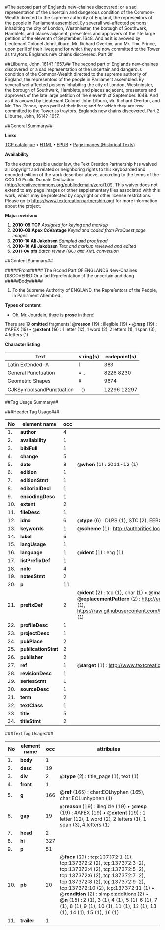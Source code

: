 #The second part of Englands new-chaines discovered: or a sad representation of the uncertain and dangerous condition of the Common-Wealth directed to the supreme authority of England, the representors of the people in Parliament assembled. By severall wel-affected persons inhabiting the city of London, Westminster, the borough of Southwark, Hamblets, and places adjacent, presenters and approvers of the late large petition of the eleventh of September. 1648. And as it is avowed by Lieutenant Colonel John Lilburn, Mr. Richard Overton, and Mr. Tho. Prince, upon perill of their lives; and for which they are now committed to the Tower as traytors. Englands new chains discovered. Part 2#

##Lilburne, John, 1614?-1657.##
The second part of Englands new-chaines discovered: or a sad representation of the uncertain and dangerous condition of the Common-Wealth directed to the supreme authority of England, the representors of the people in Parliament assembled. By severall wel-affected persons inhabiting the city of London, Westminster, the borough of Southwark, Hamblets, and places adjacent, presenters and approvers of the late large petition of the eleventh of September. 1648. And as it is avowed by Lieutenant Colonel John Lilburn, Mr. Richard Overton, and Mr. Tho. Prince, upon perill of their lives; and for which they are now committed to the Tower as traytors.
Englands new chains discovered. Part 2
Lilburne, John, 1614?-1657.

##General Summary##

**Links**

[TCP catalogue](http://www.ota.ox.ac.uk/tcp/)  • 
[HTML](http://tei.it.ox.ac.uk/tcp/Texts-HTML/free/A88/A88253.html)  • 
[EPUB](http://tei.it.ox.ac.uk/tcp/Texts-EPUB/free/A88/A88253.epub) • 
[Page images (Historical Texts)](https://historicaltexts.jisc.ac.uk/eebo-99897833e)

**Availability**

To the extent possible under law, the Text Creation Partnership has waived all copyright and related or neighboring rights to this keyboarded and encoded edition of the work described above, according to the terms of the CC0 1.0 Public Domain Dedication (http://creativecommons.org/publicdomain/zero/1.0/). This waiver does not extend to any page images or other supplementary files associated with this work, which may be protected by copyright or other license restrictions. Please go to https://www.textcreationpartnership.org/ for more information about the project.

**Major revisions**

1. __2010-08__ __TCP__ *Assigned for keying and markup*
1. __2010-08__ __Apex CoVantage__ *Keyed and coded from ProQuest page images*
1. __2010-10__ __Ali Jakobson__ *Sampled and proofread*
1. __2010-10__ __Ali Jakobson__ *Text and markup reviewed and edited*
1. __2011-06__ __pfs__ *Batch review (QC) and XML conversion*

##Content Summary##

#####Front#####
The ſecond Part OF ENGLANDS New-Chaines DISCOVERED:Or a ſad Repreſentation of the uncertain and dang
#####Body#####

1. To the Supreme Authority of ENGLAND, the Repreſentors of the People, in Parliament Aſſembled.

**Types of content**

  * Oh, Mr. Jourdain, there is **prose** in there!

There are 19 **omitted** fragments! 
 @__reason__ (19) : illegible (19)  •  @__resp__ (19) : #APEX (19)  •  @__extent__ (19) : 1 letter (12), 1 word (2), 2 letters (1), 1 span (3), 4 letters (1)

**Character listing**


|Text|string(s)|codepoint(s)|
|---|---|---|
|Latin Extended-A|ſ|383|
|General Punctuation|•…|8226 8230|
|Geometric Shapes|◊|9674|
|CJKSymbolsandPunctuation|〈〉|12296 12297|

##Tag Usage Summary##

###Header Tag Usage###

|No|element name|occ|attributes|
|---|---|---|---|
|1.|__author__|4||
|2.|__availability__|1||
|3.|__biblFull__|1||
|4.|__change__|5||
|5.|__date__|8| @__when__ (1) : 2011-12 (1)|
|6.|__edition__|1||
|7.|__editionStmt__|1||
|8.|__editorialDecl__|1||
|9.|__encodingDesc__|1||
|10.|__extent__|2||
|11.|__fileDesc__|1||
|12.|__idno__|6| @__type__ (6) : DLPS (1), STC (2), EEBO-CITATION (1), PROQUEST (1), VID (1)|
|13.|__keywords__|1| @__scheme__ (1) : http://authorities.loc.gov/ (1)|
|14.|__label__|5||
|15.|__langUsage__|1||
|16.|__language__|1| @__ident__ (1) : eng (1)|
|17.|__listPrefixDef__|1||
|18.|__note__|4||
|19.|__notesStmt__|2||
|20.|__p__|11||
|21.|__prefixDef__|2| @__ident__ (2) : tcp (1), char (1)  •  @__matchPattern__ (2) : ([0-9\-]+):([0-9IVX]+) (1), (.+) (1)  •  @__replacementPattern__ (2) : http://eebo.chadwyck.com/downloadtiff?vid=$1&page=$2 (1), https://raw.githubusercontent.com/textcreationpartnership/Texts/master/tcpchars.xml#$1 (1)|
|22.|__profileDesc__|1||
|23.|__projectDesc__|1||
|24.|__pubPlace__|2||
|25.|__publicationStmt__|2||
|26.|__publisher__|2||
|27.|__ref__|1| @__target__ (1) : http://www.textcreationpartnership.org/docs/. (1)|
|28.|__revisionDesc__|1||
|29.|__seriesStmt__|1||
|30.|__sourceDesc__|1||
|31.|__term__|2||
|32.|__textClass__|1||
|33.|__title__|5||
|34.|__titleStmt__|2||


###Text Tag Usage###

|No|element name|occ|attributes|
|---|---|---|---|
|1.|__body__|1||
|2.|__desc__|19||
|3.|__div__|2| @__type__ (2) : title_page (1), text (1)|
|4.|__front__|1||
|5.|__g__|166| @__ref__ (166) : char:EOLhyphen (165), char:EOLunhyphen (1)|
|6.|__gap__|19| @__reason__ (19) : illegible (19)  •  @__resp__ (19) : #APEX (19)  •  @__extent__ (19) : 1 letter (12), 1 word (2), 2 letters (1), 1 span (3), 4 letters (1)|
|7.|__head__|2||
|8.|__hi__|327||
|9.|__p__|51||
|10.|__pb__|20| @__facs__ (20) : tcp:137372:1 (1), tcp:137372:2 (2), tcp:137372:3 (2), tcp:137372:4 (2), tcp:137372:5 (2), tcp:137372:6 (2), tcp:137372:7 (2), tcp:137372:8 (2), tcp:137372:9 (2), tcp:137372:10 (2), tcp:137372:11 (1)  •  @__rendition__ (2) : simple:additions (2)  •  @__n__ (15) : 2 (1), 3 (1), 4 (1), 5 (1), 6 (1), 7 (1), 8 (1), 9 (1), 10 (1), 11 (1), 12 (1), 13 (1), 14 (1), 15 (1), 16 (1)|
|11.|__trailer__|1||
